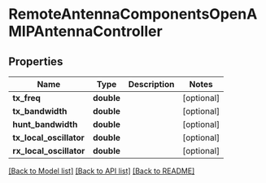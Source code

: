# RemoteAntennaComponentsOpenAMIPAntennaController

## Properties
Name | Type | Description | Notes
------------ | ------------- | ------------- | -------------
**tx_freq** | **double** |  | [optional] 
**tx_bandwidth** | **double** |  | [optional] 
**hunt_bandwidth** | **double** |  | [optional] 
**tx_local_oscillator** | **double** |  | [optional] 
**rx_local_oscillator** | **double** |  | [optional] 

[[Back to Model list]](../README.md#documentation-for-models) [[Back to API list]](../README.md#documentation-for-api-endpoints) [[Back to README]](../README.md)


